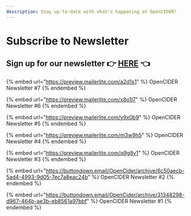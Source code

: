 ```yaml
---
description: Stay up-to-date with what's happening at OpenCIDER!
---
```


# Subscribe to Newsletter

## Sign up for our newsletter 👉 [HERE](https://landing.mailerlite.com/webforms/landing/b5q3a7) 👈

####

{% embed url="https://preview.mailerlite.com/a2d1s1" %}
OpenCIDER Newsletter #7
{% endembed %}

{% embed url="https://preview.mailerlite.com/x8o1l7" %}
OpenCIDER Newsletter #6
{% endembed %}

{% embed url="https://preview.mailerlite.com/y9x0b9" %}
OpenCIDER Newsletter #5
{% endembed %}

{% embed url="https://preview.mailerlite.com/m3w9h5" %}
OpenCIDER Newsletter #4
{% endembed %}

{% embed url="https://preview.mailerlite.com/q9g8v1" %}
OpenCIDER Newsletter #3
{% endembed %}

{% embed url="https://buttondown.email/OpenCider/archive/6c50aecb-5ad4-4993-9d05-7ec7a8eac24b" %}
OpenCIDER Newsletter #2
{% endembed %}

{% embed url="https://buttondown.email/OpenCider/archive/31348298-d967-464b-ae3b-eb8561a97bbf" %}
OpenCIDER Newsletter #1
{% endembed %}
